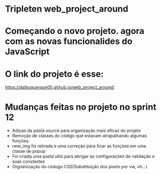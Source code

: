 # Tripleten web_project_around

# Começando o novo projeto. agora com as novas funcionalides do JavaScript

# O link do projeto é esse:

https://dalbuquerque00.github.io/web_project_around/

# Mudanças feitas no projeto no sprint 12

- Adiçao da pasta source para organização mais eficaz do projeto
- Remoção de classes do código que estavam atrapalhando algumas funções.
- new_img foi retirada e uma correção para ficar as funções em uma classe de popup
- Foi criada uma pasta utils para abrigar as configurações de validação e suas constantes
- Orgnanização do códogo CSS(Substituição dos pixels por vw, vh...)
